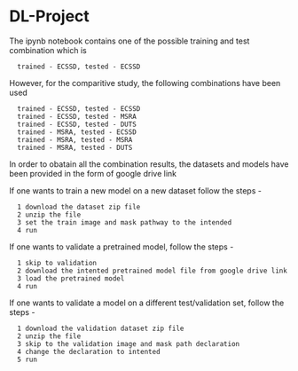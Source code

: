 # DL-Project

The ipynb notebook contains one of the possible training and test combination which is
      
      trained - ECSSD, tested - ECSSD
      
However, for the comparitive study, the following combinations have been used

      trained - ECSSD, tested - ECSSD
      trained - ECSSD, tested - MSRA
      trained - ECSSD, tested - DUTS
      trained - MSRA, tested - ECSSD
      trained - MSRA, tested - MSRA
      trained - MSRA, tested - DUTS
      
In order to obatain all the combination results, the datasets and models have been provided in the form of google drive link

If one wants to train a new model on a new dataset follow the steps -

      1 download the dataset zip file
      2 unzip the file
      3 set the train image and mask pathway to the intended
      4 run
      
If one wants to validate a pretrained model, follow the steps -

      1 skip to validation
      2 download the intented pretrained model file from google drive link
      3 load the pretrained model
      4 run
      
If one wants to validate a model on a different test/validation set, follow the steps - 

      1 download the validation dataset zip file
      2 unzip the file
      3 skip to the validation image and mask path declaration
      4 change the declaration to intented
      5 run
